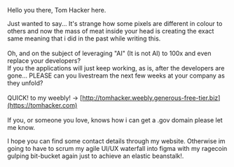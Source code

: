 Hello you there, Tom Hacker here. 

Just wanted to say...
It's strange how some pixels are different in colour to others and now the mass of meat inside your head is creating the exact same meaning that i did in the past while writing this.
<br  />
<br />
Oh, and on the subject of leveraging "AI" (It is not AI) to 100x and even replace your developers?
<br/>
If you the applications will just keep working, as is, after the developers are gone... PLEASE can you livestream the next few weeks at your company as they unfold?
<br />
<br  />
QUICK! to my weebly! -> [http://tomhacker.weebly.generous-free-tier.biz](https://tomhacker.com)
<br />
<br  />
If you, or someone you love, knows how i can get a .gov domain please let me know. 
<br />

I hope you can find some contact details through my website. Otherwise im going to have to scrum my agile UI/UX waterfall into figma with my ragecoin gulping bit-bucket again just to achieve an elastic beanstalk!.